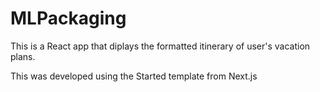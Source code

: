 # MLPackaging
This is a React app that diplays the formatted itinerary of user's vacation plans.

This was developed using the Started template from Next.js